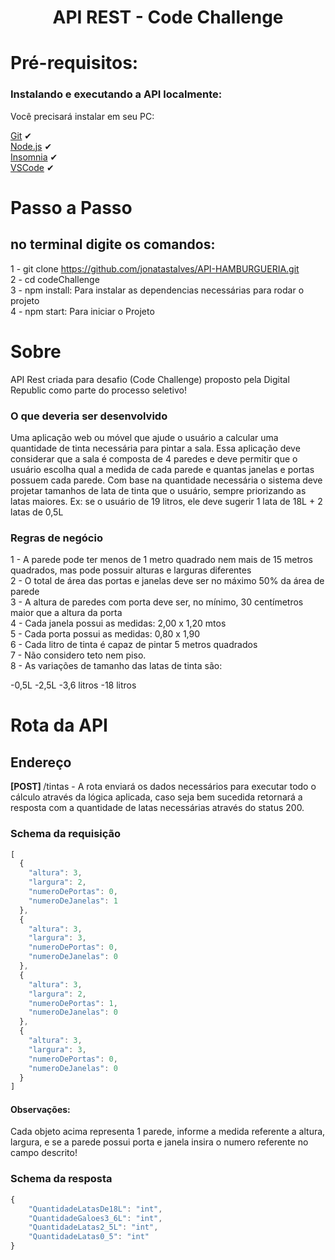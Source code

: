<p align="center">
  <h1 align="center">API REST - Code Challenge</h1>
</p>  


# Pré-requisitos:

### Instalando e executando a API localmente:

Você precisará instalar em seu PC: <br>

[Git](https://git-scm.com) ✔ <br>
[Node.js](https://nodejs.org/en/) ✔ <br>
[Insomnia](https://insomnia.rest/download) ✔ <br>
[VSCode](https://code.visualstudio.com/) ✔ <br>

# Passo a Passo
## no terminal digite os comandos:

1 - git clone https://github.com/jonatastalves/API-HAMBURGUERIA.git<br>
2 - cd codeChallenge<br>
3 - npm install: Para instalar as dependencias necessárias para rodar o projeto<br>
4 - npm start: Para iniciar o Projeto<br>

# Sobre

API Rest criada para desafio (Code Challenge) proposto pela Digital Republic como parte do processo seletivo!

### O que deveria ser desenvolvido

Uma aplicação web ou móvel que ajude o usuário a calcular uma quantidade de tinta necessária para pintar a sala. Essa aplicação deve considerar que a sala é composta de 4 paredes e deve permitir que o usuário escolha qual a medida de cada parede e quantas janelas e portas possuem cada parede. Com base na quantidade necessária o sistema deve projetar tamanhos de lata de tinta que o usuário, sempre priorizando as latas maiores. Ex: se o usuário de 19 litros, ele deve sugerir 1 lata de 18L + 2 latas de 0,5L

### Regras de negócio

1 - A parede pode ter menos de 1 metro quadrado nem mais de 15 metros quadrados, mas pode possuir alturas e larguras diferentes<br>
2 - O total de área das portas e janelas deve ser no máximo 50% da área de parede<br>
3 - A altura de paredes com porta deve ser, no mínimo, 30 centímetros maior que a altura da porta<br>
4 - Cada janela possui as medidas: 2,00 x 1,20 mtos<br>
5 - Cada porta possui as medidas: 0,80 x 1,90<br>
6 - Cada litro de tinta é capaz de pintar 5 metros quadrados<br>
7 - Não considero teto nem piso.<br>
8 - As variações de tamanho das latas de tinta são:<br>

-0,5L
-2,5L
-3,6 litros
-18 litros

# Rota da API

## Endereço

<b>[POST] </b> /tintas - A rota enviará os dados necessários para executar todo o cálculo através da lógica aplicada, caso seja bem sucedida retornará a resposta com a quantidade de latas necessárias através do status 200. <br>

### Schema da requisição 

```javascript
[
  {
    "altura": 3,
    "largura": 2,
    "numeroDePortas": 0,
    "numeroDeJanelas": 1
  },
  {
    "altura": 3,
    "largura": 3,
    "numeroDePortas": 0,
    "numeroDeJanelas": 0
  },
  {
    "altura": 3,
    "largura": 2,
    "numeroDePortas": 1,
    "numeroDeJanelas": 0
  },
  {
    "altura": 3,
    "largura": 3,
    "numeroDePortas": 0,
    "numeroDeJanelas": 0
  }
]
```

<h4>Observações:</h4>
Cada objeto acima representa 1 parede, informe a medida referente a altura, largura, e se a parede possui porta e janela insira o numero referente no campo descrito!

### Schema da resposta 

```javascript
{
	"QuantidadeLatasDe18L": "int",
	"QuantidadeGaloes3_6L": "int",
	"QuantidadeLatas2_5L": "int",
	"QuantidadeLatas0_5": "int"
}

```